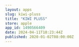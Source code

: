 ```yaml
---
layout: apps
slug: kiwi-pluss
title: "KIWI PLUSS"
store: apple
app_id: 1490566409
date: 2024-04-11T18:23:44Z
published: 2020-01-02T08:00:00Z
---
```

